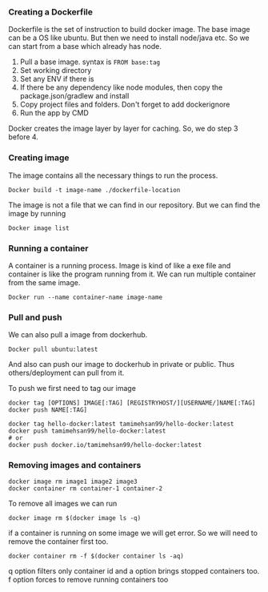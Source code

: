 ### Creating a Dockerfile

Dockerfile is the set of instruction to build docker image. The base image can be a OS like ubuntu. But then we need to install node/java etc. So we can start from a base which already has node.

1. Pull a base image. syntax is `FROM base:tag`
2. Set working directory
3. Set any ENV if there is
3. If there be any dependency like node modules, then copy the package.json/gradlew and install
4. Copy project files and folders. Don't forget to add dockerignore
5. Run the app by CMD

Docker creates the image layer by layer for caching. So, we do step 3 before 4.

### Creating image
The image contains all the necessary things to run the process. 

```
Docker build -t image-name ./dockerfile-location
```

The image is not a file that we can find in our repository. But we can find the image by running
```
Docker image list
```
### Running a container

A container is a running process. Image is kind of like a exe file and container is like the program running from it. We can run multiple container from the same image.
```
Docker run --name container-name image-name
```

### Pull and push
We can also pull a image from dockerhub.
```
Docker pull ubuntu:latest
```
And also can push our image to dockerhub in private or public. Thus others/deployment can pull from it.

To push we first need to tag our image
```
docker tag [OPTIONS] IMAGE[:TAG] [REGISTRYHOST/][USERNAME/]NAME[:TAG]
docker push NAME[:TAG]

```

```
docker tag hello-docker:latest tamimehsan99/hello-docker:latest
docker push tamimehsan99/hello-docker:latest
# or
docker push docker.io/tamimehsan99/hello-docker:latest
```

### Removing images and containers
```
docker image rm image1 image2 image3
docker container rm container-1 container-2
```

To remove all images we can run
```
docker image rm $(docker image ls -q)
```
if a container is running on some image we will get error. So we will need to remove the container first too.

```
docker container rm -f $(docker container ls -aq)
```
q option filters only container id and a option brings stopped containers too. f option forces to remove running containers too
